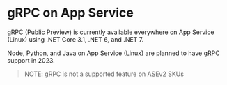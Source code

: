 # gRPC on App Service

gRPC (Public Preview) is currently available everywhere on App Service (Linux) using .NET Core 3.1, .NET 6, and .NET 7.

Node, Python, and Java on App Service (Linux) are planned to have gRPC support in 2023.

>NOTE: gRPC is not a supported feature on ASEv2 SKUs
